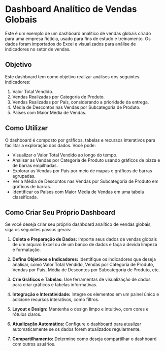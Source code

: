 # Dashboard Analítico de Vendas Globais

Este é um exemplo de um dashboard analítico de vendas globais criado para uma empresa fictícia, usado para fins de estudo e treinamento. Os dados foram importados do Excel e visualizados para análise de indicadores no setor de vendas.

## Objetivo

Este dashboard tem como objetivo realizar análises dos seguintes indicadores:

1. Valor Total Vendido.
2. Vendas Realizadas por Categoria de Produto.
3. Vendas Realizadas por País, considerando a prioridade da entrega.
4. Média de Descontos nas Vendas por Subcategoria de Produto.
5. Países com Maior Média de Vendas.

## Como Utilizar

O dashboard é composto por gráficos, tabelas e recursos interativos para facilitar a exploração dos dados. Você pode:

- Visualizar o Valor Total Vendido ao longo do tempo.
- Analisar as Vendas por Categoria de Produto usando gráficos de pizza e de barras empilhadas.
- Explorar as Vendas por País por meio de mapas e gráficos de barras agrupadas.
- Ver a Média de Descontos nas Vendas por Subcategoria de Produto em gráficos de barras.
- Identificar os Países com Maior Média de Vendas em uma tabela classificada.

## Como Criar Seu Próprio Dashboard

Se você deseja criar seu próprio dashboard analítico de vendas globais, siga os seguintes passos gerais:

1. **Coleta e Preparação de Dados:** Importe seus dados de vendas globais de um arquivo Excel ou de um banco de dados e faça a devida limpeza e formatação.

2. **Defina Objetivos e Indicadores:** Identifique os indicadores que deseja analisar, como Valor Total Vendido, Vendas por Categoria de Produto, Vendas por País, Média de Descontos por Subcategoria de Produto, etc.

3. **Crie Gráficos e Tabelas:** Use ferramentas de visualização de dados para criar gráficos e tabelas informativas.

4. **Integração e Interatividade:** Integre os elementos em um painel único e adicione recursos interativos, como filtros.

5. **Layout e Design:** Mantenha o design limpo e intuitivo, com cores e rótulos claros.

6. **Atualização Automática:** Configure o dashboard para atualizar automaticamente se os dados forem atualizados regularmente.

7. **Compartilhamento:** Determine como deseja compartilhar o dashboard com outros usuários.
